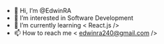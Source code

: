 - 👋 Hi, I’m @EdwinRA
- 👀 I’m interested in Software Development
- 🌱 I’m currently learning < React.js />
- 📫 How to reach me < edwinra240@gmail.com />
